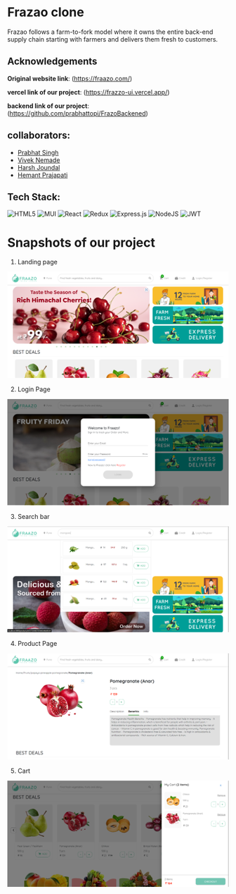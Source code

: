 # Frazao clone
 Frazao follows a farm-to-fork model where it owns the entire back-end supply chain starting with farmers and delivers them fresh to customers.

## Acknowledgements

**Original website link**: (https://fraazo.com/)

**vercel link of our project**: (https://frazzo-ui.vercel.app/)

**backend link of our project**: (https://github.com/prabhattopi/FrazoBackened)


## collaborators:
- [Prabhat Singh](https://github.com/prabhattopi)
- [Vivek Nemade](https://github.com/Vivek-Nemade)
- [Harsh Joundal](https://github.com/harshjoundal)
- [Hemant Prajapati](https://github.com/hemant069)


## Tech Stack:

![HTML5](https://img.shields.io/badge/html5-%23E34F26.svg?style=for-the-badge&logo=html5&logoColor=white)
![MUI](https://img.shields.io/badge/MUI-%230081CB.svg?style=for-the-badge&logo=mui&logoColor=white)
![React](https://img.shields.io/badge/react-%2320232a.svg?style=for-the-badge&logo=react&logoColor=%2361DAFB)
![Redux](https://img.shields.io/badge/redux-673AB7?style=for-the-badge&logo=redux)
![Express.js](https://img.shields.io/badge/express.js-%23404d59.svg?style=for-the-badge&logo=express&logoColor=%2361DAFB)
![NodeJS](https://img.shields.io/badge/-Node%20js-6EBF20?logo=node.js&logoColor=FFFFFF&style=for-the-badge)
![JWT](https://img.shields.io/badge/JWT-black?style=for-the-badge&logo=JSON%20web%20tokens)

<h1>Snapshots of our project</h1>

1. Landing page

![image](assets/homepage.jpg) 

2. Login Page

![image](assets/LoginPage.png) 

3. Search bar

![image](assets/SearchBar.png) 

4. Product Page

![image](assets/Product.png) 

5. Cart

![image](assets/Cart.png) 